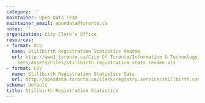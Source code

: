 ```yaml
---
category: ''
maintainer: Open Data Team
maintainer_email: opendata@toronto.ca
notes: ''
organization: City Clerk's Office
resources:
- format: XLS
  name: Stillbirth Registration Statistics Readme
  url: http://www1.toronto.ca/City Of Toronto/Information & Technology/Open Data/Data
    Sets/Assets/Files/stillbirth_registration_stats_readme.xls
- format: CSV
  name: Stillbirth Registration Statistics Data
  url: http://opendata.toronto.ca/clerk/registry.service/stillbirth.csv
schema: default
title: Stillbirth Registration Statistics
---
```

